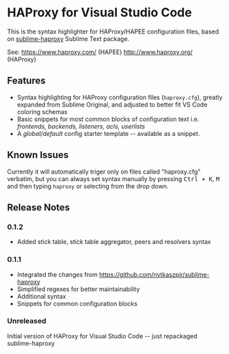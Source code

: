 # HAProxy for Visual Studio Code

This is the syntax highlighter for HAProxy/HAPEE configuration files, based on
[sublime-haproxy](https://github.com/ramonfritsch/sublime-haproxy) Sublime Text
package.

See: https://www.haproxy.com/ (HAPEE) http://www.haproxy.org/ (HAProxy)


## Features

- Syntax highlighting for HAProxy configuration files (`haproxy.cfg`), greatly
  expanded from Sublime Original, and adjusted to better fit VS Code coloring
  schemas
- Basic snippets for most common blocks of configuration text i.e. *frontends,
  backends, listeners, acls, userlists*
- A *global/default* config starter template -- available as a snippet.

## Known Issues

Currently it will automatically triger only on files called "haproxy.cfg"
verbatim, but you can always set syntax manually by pressing <kbd>Ctrl +
K</kbd>, <kbd>M</kbd> and then typing `haproxy` or selecting from the drop down.

## Release Notes

### 0.1.2

* Added stick table, stick table aggregator, peers and resolvers syntax

### 0.1.1

* Integrated the changes from https://github.com/nvtkaszpir/sublime-haproxy
* Simplified regexes for better maintainability
* Additional syntax
* Snippets for common configuration blocks

### Unreleased

Initial version of HAProxy for Visual Studio Code -- just repackaged
sublime-haproxy
